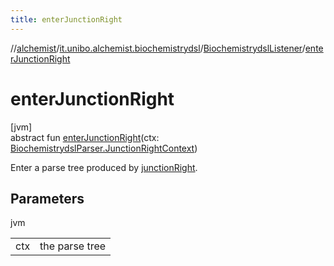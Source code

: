 ```yaml
---
title: enterJunctionRight
---
```

//[alchemist](../../../index.html)/[it.unibo.alchemist.biochemistrydsl](../index.html)/[BiochemistrydslListener](index.html)/[enterJunctionRight](enter-junction-right.html)



# enterJunctionRight



[jvm]\
abstract fun [enterJunctionRight](enter-junction-right.html)(ctx: [BiochemistrydslParser.JunctionRightContext](../-biochemistrydsl-parser/-junction-right-context/index.html))



Enter a parse tree produced by [junctionRight](../-biochemistrydsl-parser/junction-right.html).



## Parameters


jvm

| | |
|---|---|
| ctx | the parse tree |





